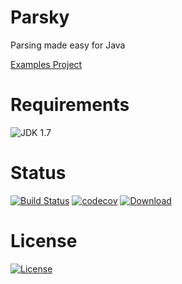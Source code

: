 # Parsky

Parsing made easy for Java

[Examples Project](https://github.com/parsky/parsky-examples)

# Requirements

![JDK 1.7](https://img.shields.io/badge/jdk-1.7-blue.svg)


# Status

[![Build Status](https://travis-ci.org/parsky/parsky.svg?branch=master)](https://travis-ci.org/parsky/parsky)
[![codecov](https://codecov.io/gh/parsky/parsky/branch/master/graph/badge.svg)](https://codecov.io/gh/parsky/parsky)
[![Download](https://api.bintray.com/packages/parsky/maven/parsky/images/download.svg) ](https://bintray.com/parsky/maven/parsky/_latestVersion)

# License

[![License](https://img.shields.io/badge/License-Apache%202.0-blue.svg)](https://opensource.org/licenses/Apache-2.0)
